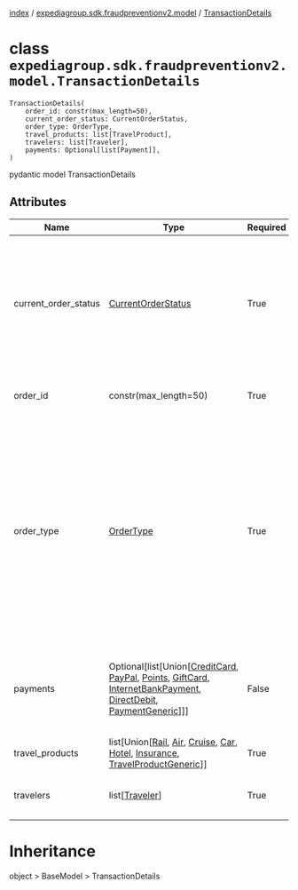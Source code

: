 [index](index.md) /
[expediagroup.sdk.fraudpreventionv2.model](expediagroup.sdk.fraudpreventionv2.model.md)
/ [TransactionDetails](TransactionDetails.md)

# class `expediagroup.sdk.fraudpreventionv2.model.TransactionDetails`

```
TransactionDetails(
    order_id: constr(max_length=50),
    current_order_status: CurrentOrderStatus,
    order_type: OrderType,
    travel_products: list[TravelProduct],
    travelers: list[Traveler],
    payments: Optional[list[Payment]],
)
```

pydantic model TransactionDetails

## Attributes

| Name                 | Type                                                                                                                                                                                                                                           | Required | Description                                                                                                                                                                                                                                                                                                                                                                                                                                                         |
| -------------------- | ---------------------------------------------------------------------------------------------------------------------------------------------------------------------------------------------------------------------------------------------- | -------- | ------------------------------------------------------------------------------------------------------------------------------------------------------------------------------------------------------------------------------------------------------------------------------------------------------------------------------------------------------------------------------------------------------------------------------------------------------------------- |
| current_order_status | [CurrentOrderStatus](CurrentOrderStatus.md)                                                                                                                                                                                                    | True     | Status of the order:<br/>\_ `IN_PROGRESS` is used when order has not processed fully. For example, inventory has not yet been reserved, or payment has not yet been settled.<br/>\_ `COMPLETED` is used when an order has been processed fully. For example, inventory has been reserved, and the payment has been settled.                                                                                                                                         |
| order_id             | constr(max_length=50)                                                                                                                                                                                                                          | True     | Unique identifier assigned to the order by the partner. `order_id` is specific to the partner namespace.                                                                                                                                                                                                                                                                                                                                                            |
| order_type           | [OrderType](OrderType.md)                                                                                                                                                                                                                      | True     | Type of order. Possible `order_types`.<br/><br/>`CREATE` - Initial type of a brand new order.<br/><br/>`CHANGE` - If a `OrderPurchaseScreenRequest` has already been submitted for the initial booking with `order_type = CREATE`, but has now been modified and partner wishes to resubmit for Fraud screening then the `order_type = CHANGE`. Examples of changes that are supported are changes made to `check-in/checkout dates` or `price of a TravelProduct`. |
| payments             | Optional\[list\[Union\[[CreditCard](CreditCard.md), [PayPal](PayPal.md), [Points](Points.md), [GiftCard](GiftCard.md), [InternetBankPayment](InternetBankPayment.md), [DirectDebit](DirectDebit.md), [PaymentGeneric](PaymentGeneric.md)\]\]\] | False    | List of the form(s) of payment being used to purchase the order. One or more forms of payment can be used within an order. Information gathered will be specific to the form of payment.                                                                                                                                                                                                                                                                            |
| travel_products      | list\[Union\[[Rail](Rail.md), [Air](Air.md), [Cruise](Cruise.md), [Car](Car.md), [Hotel](Hotel.md), [Insurance](Insurance.md), [TravelProductGeneric](TravelProductGeneric.md)\]\]                                                             | True     | …                                                                                                                                                                                                                                                                                                                                                                                                                                                                   |
| travelers            | list\[[Traveler](Traveler.md)\]                                                                                                                                                                                                                | True     | Individuals who are part of the travel party for the order. At minimum there must be at least `1` traveler.                                                                                                                                                                                                                                                                                                                                                         |

# Inheritance

object > BaseModel > TransactionDetails
